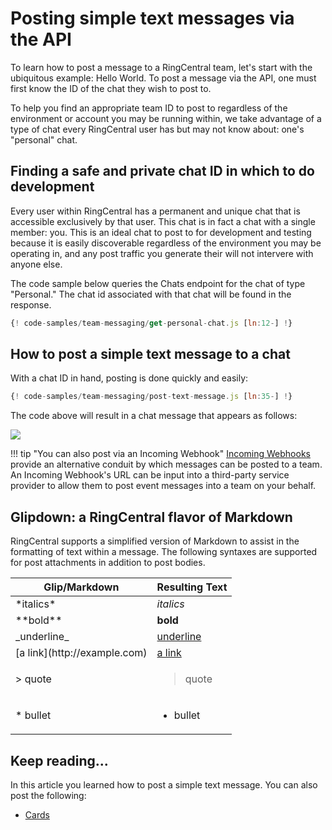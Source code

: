 # Posting simple text messages via the API

To learn how to post a message to a RingCentral team, let's start with the ubiquitous example: Hello World. To post a message via the API, one must first know the ID of the chat they wish to post to.

To help you find an appropriate team ID to post to regardless of the environment or account you may be running within, we take advantage of a type of chat every RingCentral user has but may not know about: one's "personal" chat.

## Finding a safe and private chat ID in which to do development

Every user within RingCentral has a permanent and unique chat that is accessible exclusively by that user. This chat is in fact a chat with a single member: you. This is an ideal chat to post to for development and testing because it is easily discoverable regardless of the environment you may be operating in, and any post traffic you generate their will not intervere with anyone else.

The code sample below queries the Chats endpoint for the chat of type "Personal." The chat id associated with that chat will be found in the response. 

```javascript
{! code-samples/team-messaging/get-personal-chat.js [ln:12-] !}
```

## How to post a simple text message to a chat

With a chat ID in hand, posting is done quickly and easily:

```javascript
{! code-samples/team-messaging/post-text-message.js [ln:35-] !}
```

The code above will result in a chat message that appears as follows:

<img src="../simple-text-message.png" class="img-fluid">

!!! tip "You can also post via an Incoming Webhook"
    [Incoming Webhooks](../webhooks/) provide an alternative conduit by which messages can be posted to a team. An Incoming Webhook's URL can be input into a third-party service provider to allow them to post event messages into a team on your behalf.

## Glipdown: a RingCentral flavor of Markdown

RingCentral supports a simplified version of Markdown to assist in the formatting of text within a message. The following syntaxes are supported for post attachments in addition to post bodies.

<table class="table">
<thead>
<tr><th scope="col">Glip/Markdown</th><th scope="col">Resulting Text</th></tr>
</thead>
<tbody>
<tr><td>*italics*</td><td><i>italics</i></td></tr>
<tr><td>**bold**</td><td><b>bold</b></td></tr>
<tr><td>_underline_</td><td><u>underline</u></td></tr>
<tr><td>[a link](http://example.com)</td><td><a href="http://example.com">a link</a></td></tr>
<tr><td>&gt; quote</td><td><blockquote>quote</blockquote></td></tr>
<tr><td>* bullet</td><td><ul><li>bullet</li></ul></td></tr>
</tbody>
</table>

## Keep reading...

In this article you learned how to post a simple text message. You can also post the following:

* [Cards](../posting-cards/)